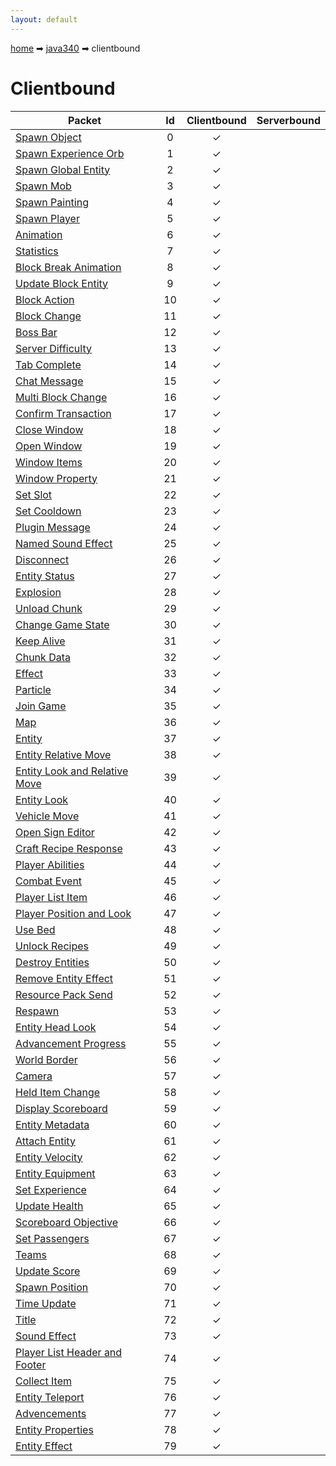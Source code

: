 ```yaml
---
layout: default
---
```


[home](/) ➡ [java340](/protocol/java340) ➡ clientbound

# Clientbound

Packet | Id | Clientbound | Serverbound
---|:---:|:---:|:---:
[Spawn Object](clientboundspawn-object) | 0 | ✓ |  
[Spawn Experience Orb](clientboundspawn-experience-orb) | 1 | ✓ |  
[Spawn Global Entity](clientboundspawn-global-entity) | 2 | ✓ |  
[Spawn Mob](clientboundspawn-mob) | 3 | ✓ |  
[Spawn Painting](clientboundspawn-painting) | 4 | ✓ |  
[Spawn Player](clientboundspawn-player) | 5 | ✓ |  
[Animation](clientboundanimation) | 6 | ✓ |  
[Statistics](clientboundstatistics) | 7 | ✓ |  
[Block Break Animation](clientboundblock-break-animation) | 8 | ✓ |  
[Update Block Entity](clientboundupdate-block-entity) | 9 | ✓ |  
[Block Action](clientboundblock-action) | 10 | ✓ |  
[Block Change](clientboundblock-change) | 11 | ✓ |  
[Boss Bar](clientboundboss-bar) | 12 | ✓ |  
[Server Difficulty](clientboundserver-difficulty) | 13 | ✓ |  
[Tab Complete](clientboundtab-complete) | 14 | ✓ |  
[Chat Message](clientboundchat-message) | 15 | ✓ |  
[Multi Block Change](clientboundmulti-block-change) | 16 | ✓ |  
[Confirm Transaction](clientboundconfirm-transaction) | 17 | ✓ |  
[Close Window](clientboundclose-window) | 18 | ✓ |  
[Open Window](clientboundopen-window) | 19 | ✓ |  
[Window Items](clientboundwindow-items) | 20 | ✓ |  
[Window Property](clientboundwindow-property) | 21 | ✓ |  
[Set Slot](clientboundset-slot) | 22 | ✓ |  
[Set Cooldown](clientboundset-cooldown) | 23 | ✓ |  
[Plugin Message](clientboundplugin-message) | 24 | ✓ |  
[Named Sound Effect](clientboundnamed-sound-effect) | 25 | ✓ |  
[Disconnect](clientbounddisconnect) | 26 | ✓ |  
[Entity Status](clientboundentity-status) | 27 | ✓ |  
[Explosion](clientboundexplosion) | 28 | ✓ |  
[Unload Chunk](clientboundunload-chunk) | 29 | ✓ |  
[Change Game State](clientboundchange-game-state) | 30 | ✓ |  
[Keep Alive](clientboundkeep-alive) | 31 | ✓ |  
[Chunk Data](clientboundchunk-data) | 32 | ✓ |  
[Effect](clientboundeffect) | 33 | ✓ |  
[Particle](clientboundparticle) | 34 | ✓ |  
[Join Game](clientboundjoin-game) | 35 | ✓ |  
[Map](clientboundmap) | 36 | ✓ |  
[Entity](clientboundentity) | 37 | ✓ |  
[Entity Relative Move](clientboundentity-relative-move) | 38 | ✓ |  
[Entity Look and Relative Move](clientboundentity-look-and-relative-move) | 39 | ✓ |  
[Entity Look](clientboundentity-look) | 40 | ✓ |  
[Vehicle Move](clientboundvehicle-move) | 41 | ✓ |  
[Open Sign Editor](clientboundopen-sign-editor) | 42 | ✓ |  
[Craft Recipe Response](clientboundcraft-recipe-response) | 43 | ✓ |  
[Player Abilities](clientboundplayer-abilities) | 44 | ✓ |  
[Combat Event](clientboundcombat-event) | 45 | ✓ |  
[Player List Item](clientboundplayer-list-item) | 46 | ✓ |  
[Player Position and Look](clientboundplayer-position-and-look) | 47 | ✓ |  
[Use Bed](clientbounduse-bed) | 48 | ✓ |  
[Unlock Recipes](clientboundunlock-recipes) | 49 | ✓ |  
[Destroy Entities](clientbounddestroy-entities) | 50 | ✓ |  
[Remove Entity Effect](clientboundremove-entity-effect) | 51 | ✓ |  
[Resource Pack Send](clientboundresource-pack-send) | 52 | ✓ |  
[Respawn](clientboundrespawn) | 53 | ✓ |  
[Entity Head Look](clientboundentity-head-look) | 54 | ✓ |  
[Advancement Progress](clientboundadvancement-progress) | 55 | ✓ |  
[World Border](clientboundworld-border) | 56 | ✓ |  
[Camera](clientboundcamera) | 57 | ✓ |  
[Held Item Change](clientboundheld-item-change) | 58 | ✓ |  
[Display Scoreboard](clientbounddisplay-scoreboard) | 59 | ✓ |  
[Entity Metadata](clientboundentity-metadata) | 60 | ✓ |  
[Attach Entity](clientboundattach-entity) | 61 | ✓ |  
[Entity Velocity](clientboundentity-velocity) | 62 | ✓ |  
[Entity Equipment](clientboundentity-equipment) | 63 | ✓ |  
[Set Experience](clientboundset-experience) | 64 | ✓ |  
[Update Health](clientboundupdate-health) | 65 | ✓ |  
[Scoreboard Objective](clientboundscoreboard-objective) | 66 | ✓ |  
[Set Passengers](clientboundset-passengers) | 67 | ✓ |  
[Teams](clientboundteams) | 68 | ✓ |  
[Update Score](clientboundupdate-score) | 69 | ✓ |  
[Spawn Position](clientboundspawn-position) | 70 | ✓ |  
[Time Update](clientboundtime-update) | 71 | ✓ |  
[Title](clientboundtitle) | 72 | ✓ |  
[Sound Effect](clientboundsound-effect) | 73 | ✓ |  
[Player List Header and Footer](clientboundplayer-list-header-and-footer) | 74 | ✓ |  
[Collect Item](clientboundcollect-item) | 75 | ✓ |  
[Entity Teleport](clientboundentity-teleport) | 76 | ✓ |  
[Advencements](clientboundadvencements) | 77 | ✓ |  
[Entity Properties](clientboundentity-properties) | 78 | ✓ |  
[Entity Effect](clientboundentity-effect) | 79 | ✓ |  

